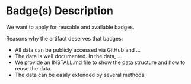 # Badge(s) Description
We want to apply for reusable and available badges.

Reasons why the artifact deserves that badges:
- All data can be publicly accessed via GitHub and ...
- The data is well documented. In the data, ...
- We provide an INSTALL.md file to show the data structure and how to reuse the data.
- The data can be easily extended by several methods.
